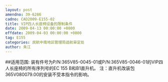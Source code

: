 ```yaml
---
layout: post
amendno: 39-6286
cadno: CAD2009-E155-02
title: VIP四人长座椅设备的限制条件
date: 2009-04-13 00:00:00 +0800
effdate: 2009-04-03 00:00:00 +0800
tag: E155
categories: 民航中南地区管理局适航审定处
author: 朱江
---
```


##适用范围:
装有件号为P/N:365V85-0045-01或P/N:365V85-0046-01的VIP四人长座椅的所有序列号的EC 155 B和B1直升机。 注：直升机改装包365V080079.00的安装不受本指令的影响。

